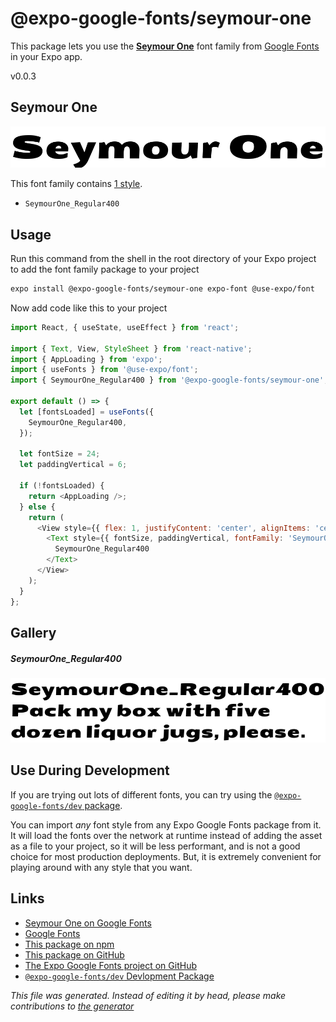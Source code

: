 # @expo-google-fonts/seymour-one

This package lets you use the [**Seymour One**](https://fonts.google.com/specimen/Seymour+One) font family from [Google Fonts](https://fonts.google.com/) in your Expo app.

v0.0.3

## Seymour One

![Seymour One](./font-family.png)

This font family contains [1 style](#gallery).

- `SeymourOne_Regular400`

## Usage

Run this command from the shell in the root directory of your Expo project to add the font family package to your project
```sh
expo install @expo-google-fonts/seymour-one expo-font @use-expo/font
```

Now add code like this to your project
```js
import React, { useState, useEffect } from 'react';

import { Text, View, StyleSheet } from 'react-native';
import { AppLoading } from 'expo';
import { useFonts } from '@use-expo/font';
import { SeymourOne_Regular400 } from '@expo-google-fonts/seymour-one';

export default () => {
  let [fontsLoaded] = useFonts({
    SeymourOne_Regular400,
  });

  let fontSize = 24;
  let paddingVertical = 6;

  if (!fontsLoaded) {
    return <AppLoading />;
  } else {
    return (
      <View style={{ flex: 1, justifyContent: 'center', alignItems: 'center' }}>
        <Text style={{ fontSize, paddingVertical, fontFamily: 'SeymourOne_Regular400' }}>
          SeymourOne_Regular400
        </Text>
      </View>
    );
  }
};

```

## Gallery

##### SeymourOne_Regular400
![SeymourOne_Regular400](./e7cbd22ce54883fd2ac35ed6713f3fe1d70045e47934b033a6d51357e4d097f2.ttf.png)


## Use During Development

If you are trying out lots of different fonts, you can try using the [`@expo-google-fonts/dev` package](https://www.npmjs.com/package/@expo-google-fonts/dev).

You can import *any* font style from any Expo Google Fonts package from it. It will load the fonts
over the network at runtime instead of adding the asset as a file to your project, so it will be 
less performant, and is not a good choice for most production deployments. But, it is extremely convenient
for playing around with any style that you want.

## Links

- [Seymour One on Google Fonts](https://fonts.google.com/specimen/Seymour+One)
- [Google Fonts](https://fonts.google.com/)
- [This package on npm](https://www.npmjs.com/package/@expo-google-fonts/seymour-one)
- [This package on GitHub](https://github.com/expo/google-fonts/tree/master/font-packages/seymour-one)
- [The Expo Google Fonts project on GitHub](https://github.com/expo/google-fonts)
- [`@expo-google-fonts/dev` Devlopment Package](https://github.com/expo/google-fonts/tree/master/font-packages/dev)


*This file was generated. Instead of editing it by head, please make contributions to [the generator](https://github.com/expo/google-fonts/tree/master/packages/generator)*
